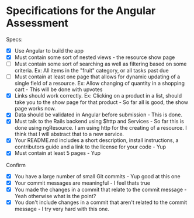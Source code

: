# Specifications for the Angular Assessment

Specs:
- [x] Use Angular to build the app
- [x] Must contain some sort of nested views - the resource show page
- [ ] Must contain some sort of searching as well as filtering based on some criteria. Ex: All items in the "fruit" category, or all tasks past due
- [ ] Must contain at least one page that allows for dynamic updating of a single field of a resource. Ex: Allow changing of quantity in a shopping cart - This will be done with upvotes
- [x] Links should work correctly. Ex: Clicking on a product in a list, should take you to the show page for that product - So far all is good, the show page works now.
- [x] Data should be validated in Angular before submission - This is done.
- [x] Must talk to the Rails backend using $http and Services - So far this is done using ngResource. I am using http for the creating of a resource. I think that I will abstract that to a new service.
- [x] Your README.md includes a short description, install instructions, a contributors guide and a link to the license for your code - Yup
- [x] Must contain at least 5 pages - Yup

Confirm
- [x] You have a large number of small Git commits - Yup good at this one
- [x] Your commit messages are meaningful - I feel thats true
- [x] You made the changes in a commit that relate to the commit message - Yeah otherwise what is the point?
- [x] You don't include changes in a commit that aren't related to the commit message - I try very hard with this one.
